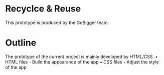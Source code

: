# Recyclce & Reuse
This prototype is produced by the GoBigger team.

# Outline
The prototype of the current project is mainly developed by HTML/CSS.
• HTML files - Build the appearance of the app
• CSS files - Adjust the style of the app
